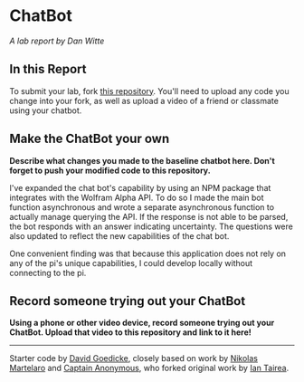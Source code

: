 # ChatBot

*A lab report by Dan Witte*

## In this Report

To submit your lab, fork [this repository](https://github.com/FAR-Lab/IDD-Fa18-Lab6). You'll need to upload any code you change into your fork, as well as upload a video of a friend or classmate using your chatbot.

## Make the ChatBot your own

**Describe what changes you made to the baseline chatbot here. Don't forget to push your modified code to this repository.**

I've expanded the chat bot's capability by using an NPM package that integrates with the Wolfram Alpha API. To do so I made the main bot function asynchronous and wrote a separate asynchronous function to actually manage querying the API. If the response is not able to be parsed, the bot responds with an answer indicating uncertainty. The questions were also updated to reflect the new capabilities of the chat bot. 

One convenient finding was that because this application does not rely on any of the pi's unique capabilities, I could develop locally without connecting to the pi.

## Record someone trying out your ChatBot

**Using a phone or other video device, record someone trying out your ChatBot. Upload that video to this repository and link to it here!**

---
Starter code by [David Goedicke](mailto:da.goedicke@gmail.com), closely based on work by [Nikolas Martelaro](mailto:nmartelaro@gmail.com) and [Captain Anonymous](https://codepen.io/anon/pen/PEVYXz), who forked original work by [Ian Tairea](https://codepen.io/mrtairea/pen/yJapwv).
